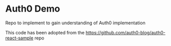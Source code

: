# Auth0 Demo
Repo to implement to gain understanding of Auth0 implementation 

This code has been adopted from the https://github.com/auth0-blog/auth0-react-sample repo
